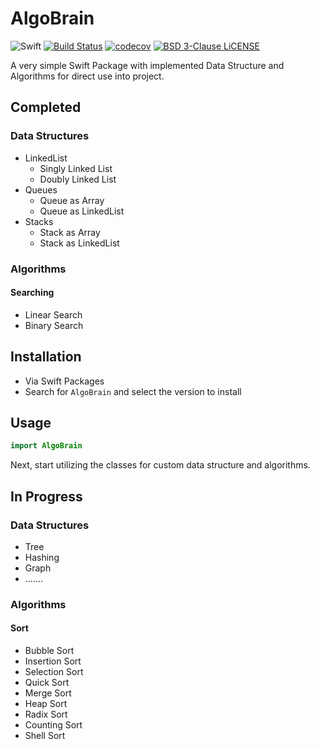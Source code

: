 # AlgoBrain

![Swift](https://github.com/JMatharu/AlgoBrain/workflows/Swift/badge.svg?branch=master)
[![Build Status](https://travis-ci.org/JMatharu/AlgoBrain.svg?branch=master)](https://travis-ci.org/JMatharu/AlgoBrain)
[![codecov](https://codecov.io/gh/JMatharu/AlgoBrain/branch/master/graph/badge.svg)](https://codecov.io/gh/JMatharu/AlgoBrain)
[![BSD 3-Clause LiCENSE](https://img.shields.io/badge/license-BSD3-brightgreen.svg)](LICENSE)

A very simple Swift Package with implemented Data Structure and Algorithms for direct use into project.

## Completed
### Data Structures
- LinkedList
    - Singly Linked List
    - Doubly Linked List
- Queues
    - Queue as Array
    - Queue as LinkedList
- Stacks
    - Stack as Array
    - Stack as LinkedList
    
### Algorithms
#### Searching 
- Linear Search
- Binary Search 

## Installation
- Via Swift Packages
- Search for `AlgoBrain` and select the version to install

## Usage
```swift
import AlgoBrain
```
Next, start utilizing the classes for custom data structure and algorithms.

## In Progress
### Data Structures
- Tree
- Hashing
- Graph
- .......

### Algorithms
#### Sort
- Bubble Sort
- Insertion Sort
- Selection Sort
- Quick Sort
- Merge Sort
- Heap Sort
- Radix Sort
- Counting Sort
- Shell Sort
